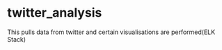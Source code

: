 # twitter_analysis
This pulls data from twitter and certain visualisations are performed(ELK Stack)
